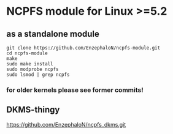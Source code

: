 # NCPFS module for Linux >=5.2 #
## as a standalone module ##

    git clone https://github.com/EnzephaloN/ncpfs-module.git
    cd ncpfs-module
    make
    sudo make install
    sudo modprobe ncpfs
    sudo lsmod | grep ncpfs

### for older kernels please see former commits! ###

## DKMS-thingy ##

https://github.com/EnzephaloN/ncpfs_dkms.git
